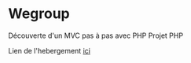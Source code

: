 # Wegroup
Découverte d'un MVC pas à pas avec PHP
Projet PHP 

Lien de l'hebergement [ici](http://vixx.alwaysdata.net/)
 
